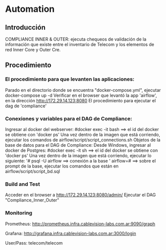 # Automation

## Introducción

COMPLIANCE INNER & OUTER: ejecuta chequeos de validación de la información que existe entre el inventario de Telecom y los elementos de red Inner Core y Outer Cre.

## Procedimiento

### El procedimiento para que levanten las aplicaciones:

Parado en el directorio donde se encuentra "docker-compose.yml", ejecutar docker-compose up -d
Verificar en el browser que levantó la app 'airflow', en la dirección http://172.29.14.123:8080
El procedimiento para ejecutar el dag de 'compliance'

### Conexiones y variables para el DAG de Compliance:

Ingresar al docker del webserver: #docker exec -it bash ==> el id del docker se obtiene con 'docker ps'
Una vez dentro de la imagen que está corriendo, ejecutar los comandos de airflow/script/script_connections.sh
Objetos de la base de datos para el DAG de Compliance:
Desde Windows, ingresar al docker de Postgres: #docker exec -it sh ==> el id del docker se obtiene con 'docker ps'
Una vez dentro de la imagen que está corriendo, ejecutar lo siguiente: '# psql -U airflow ==> conexión a la base ' airflow=# ==> sobre el prompt de la base, ejecutar los comandos que están en airflow/script/script_bd.sql

### Build and Test

Acceder en el browser a http://172.29.14.123:8080/admin/
Ejecutar el DAG "Compliance_Inner_Outer"

### Monitoring

Prometheus: http://prometheus.infra.cablevision-labs.com.ar:9090/graph

Grafana: http://grafana.infra.cablevision-labs.com.ar:3000/login

User/Pass: telecom/telecom
